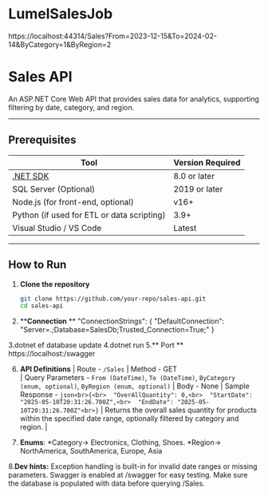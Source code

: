 # LumelSalesJob
https://localhost:44314/Sales?From=2023-12-15&To=2024-02-14&ByCategory=1&ByRegion=2

# Sales API

An ASP.NET Core Web API that provides sales data for analytics, supporting filtering by date, category, and region.

---

##  Prerequisites

| Tool            | Version Required |
|-----------------|------------------|
| [.NET SDK](https://dotnet.microsoft.com/) | 8.0 or later      |
| SQL Server (Optional) | 2019 or later     |
| Node.js (for front-end, optional) | v16+               |
| Python (if used for ETL or data scripting) | 3.9+              |
| Visual Studio / VS Code | Latest             |

---

## How to Run

1. **Clone the repository**
   ```bash
   git clone https://github.com/your-repo/sales-api.git
   cd sales-api

2. ****Connection** **
"ConnectionStrings": {
  "DefaultConnection": "Server=.;Database=SalesDb;Trusted_Connection=True;"
}

3.dotnet ef database update
4.dotnet run
5.** Port ** https://localhost:<port>/swagger

6. **API Definitions**
| Route - `/Sales`
| Method - GET  
| Query Parameters - `From (DateTime)`, `To (DateTime)`, `ByCategory (enum, optional)`, `ByRegion (enum, optional)` 
| Body - None 
| Sample Response -  `json<br>{<br>  "OverAllQuantity": 0,<br>  "StartDate": "2025-05-10T20:31:26.700Z",<br>  "EndDate": "2025-05-10T20:31:26.700Z"<br>}`
| Returns the overall sales quantity for products within the specified date range, optionally filtered by category and region. |

7. **Enums**: *Category-> Electronics, Clothing, Shoes.
          *Region-> NorthAmerica, SouthAmerica, Europe, Asia

8.**Dev hints:**
Exception handling is built-in for invalid date ranges or missing parameters.
Swagger is enabled at /swagger for easy testing.
Make sure the database is populated with data before querying /Sales.
